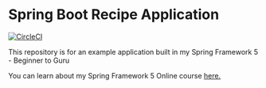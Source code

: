 # Spring Boot Recipe Application
[![CircleCI](https://circleci.com/gh/aminabromand/spring5-recipe-app.svg?style=svg)](https://circleci.com/gh/aminabromand/spring5-recipe-app)

This repository is for an example application built in my Spring Framework 5 - Beginner to Guru

You can learn about my Spring Framework 5 Online course [here.](https://go.springframework.guru/spring-framework-5-online-course)